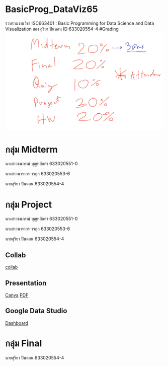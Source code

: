 # BasicProg_DataViz65
รวบรวมงานวิชา ISC663401 : Basic Programming for Data Science and Data Visualization ของ สุริยา ปันดอน ID:633020554-4
#Grading
![grading_image](Grading.jpg)
# กลุ่ม Midterm
  นางสาวธนภรณ์ บุญหลักคำ  633020551-0
  
  นางสาวนารากร วรกุล      633020553-6
  
  นายสุริยา ปันดอน         633020554-4
  
# กลุ่ม Project
  นางสาวธนภรณ์ บุญหลักคำ  633020551-0
  
  นางสาวนารากร วรกุล      633020553-6
  
  นายสุริยา ปันดอน         633020554-4
  
  ## Collab
  [collab](https://github.com/Suriya6744/BasicProg_DataViz65/blob/main/project.ipynb)
  ## Presentation
  [Canva](https://www.canva.com/design/DAFRQLbbk7s/3ba8fsyGhBYsv-zlVdoJIA/edit?utm_content=DAFRQLbbk7s&utm_campaign=designshare&utm_medium=link2&utm_source=sharebutton&fbclid=IwAR1ellrem1Z6wohwyWRLQ6q-h_DXnwAUThrnBZMSj2AB7jue5mxlyzfGBKk)
  [PDF](file:///C:/Users/User/Downloads/Project%20Present.pdf)
  ## Google Data Studio
  [Dashboard](https://datastudio.google.com/reporting/f11ea810-5936-493d-ab1a-f5acc5f94f78)
# กลุ่ม Final
  นายสุริยา ปันดอน         633020554-4
